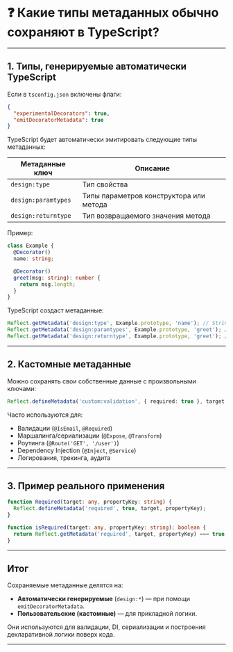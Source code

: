 # ❓ Какие типы метаданных обычно сохраняют в TypeScript?

---

## 1. Типы, генерируемые автоматически TypeScript

Если в `tsconfig.json` включены флаги:

```json
{
  "experimentalDecorators": true,
  "emitDecoratorMetadata": true
}
```

TypeScript будет автоматически эмитировать следующие типы метаданных:

| Метаданные ключ     | Описание                                |
| ------------------- | --------------------------------------- |
| `design:type`       | Тип свойства                            |
| `design:paramtypes` | Типы параметров конструктора или метода |
| `design:returntype` | Тип возвращаемого значения метода       |

Пример:

```ts
class Example {
  @Decorator()
  name: string;

  @Decorator()
  greet(msg: string): number {
    return msg.length;
  }
}
```

TypeScript создаст метаданные:

```ts
Reflect.getMetadata('design:type', Example.prototype, 'name'); // String
Reflect.getMetadata('design:paramtypes', Example.prototype, 'greet'); // [String]
Reflect.getMetadata('design:returntype', Example.prototype, 'greet'); // Number
```

---

## 2. Кастомные метаданные

Можно сохранять свои собственные данные с произвольными ключами:

```ts
Reflect.defineMetadata('custom:validation', { required: true }, target, propertyKey);
```

Часто используются для:

* Валидации (`@IsEmail`, `@Required`)
* Маршалинга/сериализации (`@Expose`, `@Transform`)
* Роутинга (`@Route('GET', '/user')`)
* Dependency Injection (`@Inject`, `@Service`)
* Логирования, трекинга, аудита

---

## 3. Пример реального применения

```ts
function Required(target: any, propertyKey: string) {
  Reflect.defineMetadata('required', true, target, propertyKey);
}

function isRequired(target: any, propertyKey: string): boolean {
  return Reflect.getMetadata('required', target, propertyKey) === true;
}
```

---

## Итог

Сохраняемые метаданные делятся на:

* **Автоматически генерируемые** (`design:*`) — при помощи `emitDecoratorMetadata`.
* **Пользовательские (кастомные)** — для прикладной логики.

Они используются для валидации, DI, сериализации и построения декларативной логики поверх кода.

---
